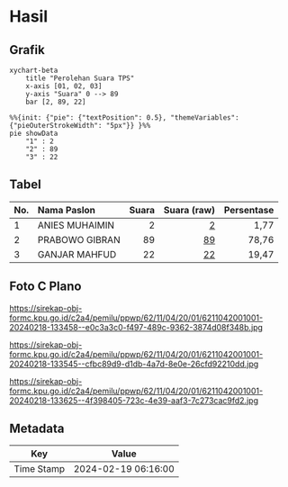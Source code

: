 # Hasil

## Grafik

```mermaid
xychart-beta
    title "Perolehan Suara TPS"
    x-axis [01, 02, 03]
    y-axis "Suara" 0 --> 89
    bar [2, 89, 22]
```

```mermaid
%%{init: {"pie": {"textPosition": 0.5}, "themeVariables": {"pieOuterStrokeWidth": "5px"}} }%%
pie showData
    "1" : 2
    "2" : 89
    "3" : 22
```

## Tabel

| No. | Nama Paslon    | Suara | Suara (raw) | Persentase |
|:--- |:-------------- | -----:| -----------:| ----------:|
| 1   | ANIES MUHAIMIN | 2     | [2][p-1]    | 1,77       |
| 2   | PRABOWO GIBRAN | 89    | [89][p-2]   | 78,76      |
| 3   | GANJAR MAHFUD  | 22    | [22][p-3]   | 19,47      |


[p-1]: https://github.com/gigit-pemilu/pemilu-2024-62-kalimantan-tengah/blob/main/pilpres/hitung-suara/sub/62-kalimantan-tengah/sub/11-pulang-pisau/sub/04-banama-tingang/sub/2001-manen-paduran/sub/001-tps/sub/paslon-1.txt
[p-2]: https://github.com/gigit-pemilu/pemilu-2024-62-kalimantan-tengah/blob/main/pilpres/hitung-suara/sub/62-kalimantan-tengah/sub/11-pulang-pisau/sub/04-banama-tingang/sub/2001-manen-paduran/sub/001-tps/sub/paslon-2.txt
[p-3]: https://github.com/gigit-pemilu/pemilu-2024-62-kalimantan-tengah/blob/main/pilpres/hitung-suara/sub/62-kalimantan-tengah/sub/11-pulang-pisau/sub/04-banama-tingang/sub/2001-manen-paduran/sub/001-tps/sub/paslon-3.txt

## Foto C Plano

https://sirekap-obj-formc.kpu.go.id/c2a4/pemilu/ppwp/62/11/04/20/01/6211042001001-20240218-133458--e0c3a3c0-f497-489c-9362-3874d08f348b.jpg

https://sirekap-obj-formc.kpu.go.id/c2a4/pemilu/ppwp/62/11/04/20/01/6211042001001-20240218-133545--cfbc89d9-d1db-4a7d-8e0e-26cfd92210dd.jpg

https://sirekap-obj-formc.kpu.go.id/c2a4/pemilu/ppwp/62/11/04/20/01/6211042001001-20240218-133625--4f398405-723c-4e39-aaf3-7c273cac9fd2.jpg


## Metadata

| Key        | Value               |
| ---------- | ------------------- |
| Time Stamp | 2024-02-19 06:16:00 |



